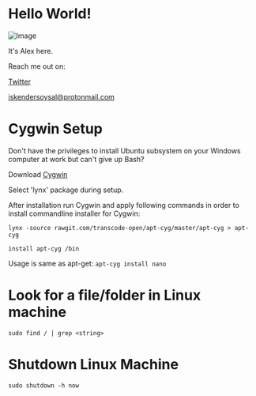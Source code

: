 # Hello World!

![Image](https://pbs.twimg.com/profile_images/1164590169288335360/iFtFEJMU_200x200.jpg)

It's Alex here.

Reach me out on:

<a href="https://twitter.com/imsysl"> Twitter </a>

iskendersoysal@protonmail.com




# Cygwin Setup

Don't have the privileges to install Ubuntu subsystem on your Windows computer at work but can't give up Bash?

Download <a href="https://www.cygwin.com/setup-x86_64.exe"> Cygwin </a>

Select 'lynx' package during setup.  

After installation run Cygwin and apply following commands in order to install commandline installer for Cygwin:

`lynx -source rawgit.com/transcode-open/apt-cyg/master/apt-cyg > apt-cyg`

`install apt-cyg /bin`

Usage is same as apt-get:
`apt-cyg install nano` 

# Look for a file/folder in Linux machine

`sudo find / | grep <string>`

# Shutdown Linux Machine

`sudo shutdown -h now`
